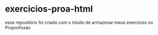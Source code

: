 # exercicios-proa-html
esse repositório foi criado com o intuito de armazenar meus exercícios no Proprofissão
